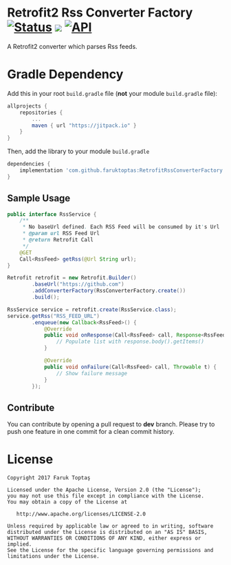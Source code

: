 # Retrofit2 Rss Converter Factory [![Status](https://travis-ci.org/faruktoptas/RetrofitRssConverterFactory.svg?branch=master)](https://travis-ci.org/faruktoptas/RetrofitRssConverterFactory) [![](https://jitpack.io/v/faruktoptas/RetrofitRssConverterFactory.svg)](https://jitpack.io/#faruktoptas/RetrofitRssConverterFactory) [![API](https://img.shields.io/badge/API-10%2B-blue.svg?style=flat)](https://android-arsenal.com/api?level=10)

A Retrofit2 converter which parses Rss feeds.

# Gradle Dependency

Add this in your root `build.gradle` file (**not** your module `build.gradle` file):

```gradle
allprojects {
	repositories {
		...
		maven { url "https://jitpack.io" }
	}
}
```

Then, add the library to your module `build.gradle`
```gradle
dependencies {
    implementation 'com.github.faruktoptas:RetrofitRssConverterFactory:0.0.3'
}
```


## Sample Usage
```java
public interface RssService {
    /**
     * No baseUrl defined. Each RSS Feed will be consumed by it's Url
     * @param url RSS Feed Url
     * @return Retrofit Call
     */
    @GET
    Call<RssFeed> getRss(@Url String url);
}
```

```java
Retrofit retrofit = new Retrofit.Builder()
        .baseUrl("https://github.com")
        .addConverterFactory(RssConverterFactory.create())
        .build();

RssService service = retrofit.create(RssService.class);
service.getRss("RSS_FEED_URL")
        .enqueue(new Callback<RssFeed>() {
            @Override
            public void onResponse(Call<RssFeed> call, Response<RssFeed> response) {
                // Populate list with response.body().getItems()
            }

            @Override
            public void onFailure(Call<RssFeed> call, Throwable t) {
                // Show failure message
            }
        });
```

## Contribute
You can contribute by opening a pull request to **dev** branch.
Please try to push one feature in one commit for a clean commit history.

License
=======

    Copyright 2017 Faruk Toptaş

    Licensed under the Apache License, Version 2.0 (the "License");
    you may not use this file except in compliance with the License.
    You may obtain a copy of the License at

       http://www.apache.org/licenses/LICENSE-2.0

    Unless required by applicable law or agreed to in writing, software
    distributed under the License is distributed on an "AS IS" BASIS,
    WITHOUT WARRANTIES OR CONDITIONS OF ANY KIND, either express or implied.
    See the License for the specific language governing permissions and
    limitations under the License.
